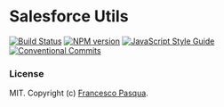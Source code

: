 # Salesforce Utils

[![Build Status](https://travis-ci.com/cesconix/sfdc-utils.svg?branch=develop)](https://travis-ci.com/cesconix/sfdc-utils) 
[![NPM version](https://img.shields.io/npm/v/sfdc-utils.svg)](https://www.npmjs.com/package/sfdc-utils)
[![JavaScript Style Guide](https://img.shields.io/badge/code_style-standard-brightgreen.svg)](https://standardjs.com)
[![Conventional Commits](https://img.shields.io/badge/Conventional%20Commits-1.0.0-yellow.svg)](https://conventionalcommits.org)

### License

MIT. Copyright (c) [Francesco Pasqua](https://www.linkedin.com/in/cesconix).
